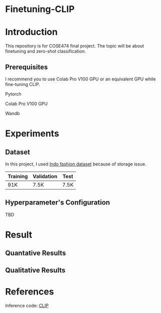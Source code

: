 # Finetuning-CLIP

# Introduction

This repository is for COSE474 final project. The topic will be about finetuning and zero-shot classification.

## Prerequisites

I recommend you to use Colab Pro V100 GPU or an equivalent GPU while fine-tuning CLIP.

Pytorch

Colab Pro V100 GPU

Wandb

# Experiments

## Dataset

In this project, I used [Indo fashion dataset](https://www.kaggle.com/datasets/validmodel/indo-fashion-dataset) because of storage issue.

|Training|Validation|Test|
|------|---|---|
|91K|7.5K|7.5K|

## Hyperparameter's Configuration

TBD

# Result

## Quantative Results

## Qualitative Results

# References

Inference code: [CLIP](https://github.com/openai/CLIP)
